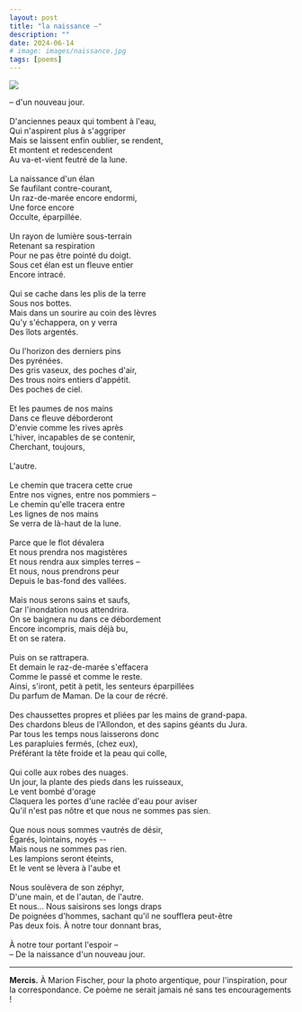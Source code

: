 ```yaml
---
layout: post
title: "la naissance –"
description: ""
date: 2024-06-14
# image: images/naissance.jpg
tags: [poems]
---
```


![]({{site.baseurl}}/images/naissance.jpg)


<p style="text-align: center;">

– d'un nouveau jour.  <br/>
<br/>
D'anciennes peaux qui tombent à l'eau,  <br/>
Qui n'aspirent plus à s'aggriper  <br/>
Mais se laissent enfin oublier, se rendent,  <br/>
Et montent et redescendent  <br/>
Au va-et-vient feutré de la lune.  <br/>
<br/>
La naissance d'un élan  <br/>
Se faufilant contre-courant,  <br/>
Un raz-de-marée encore endormi,  <br/>
Une force encore  <br/>
Occulte, éparpillée.  <br/>
<br/>
Un rayon de lumière sous-terrain  <br/>
Retenant sa respiration  <br/>
Pour ne pas être pointé du doigt.  <br/>
Sous cet élan est un fleuve entier  <br/>
Encore intracé.  <br/>
<br/>
Qui se cache dans les plis de la terre  <br/>
Sous nos bottes.  <br/>
Mais dans un sourire au coin des lèvres  <br/>
Qu'y s'échappera, on y verra  <br/>
Des îlots argentés.  <br/>
<br/>
Ou l'horizon des derniers pins  <br/>
Des pyrénées.  <br/>
Des gris vaseux, des poches d'air,  <br/>
Des trous noirs entiers d'appétit.  <br/>
Des poches de ciel.  <br/>
<br/>
Et les paumes de nos mains  <br/>
Dans ce fleuve déborderont  <br/>
D'envie comme les rives après  <br/>
L'hiver, incapables de se contenir,  <br/>
Cherchant, toujours,  <br/>
<br/>
L'autre.  <br/>
<br/>
Le chemin que tracera cette crue  <br/>
Entre nos vignes, entre nos pommiers –  <br/>
Le chemin qu'elle tracera entre  <br/>
Les lignes de nos mains  <br/>
Se verra de là-haut de la lune.  <br/>
<br/>
Parce que le flot dévalera  <br/>
Et nous prendra nos magistères  <br/>
Et nous rendra aux simples terres –  <br/>
Et nous, nous prendrons peur  <br/>
Depuis le bas-fond des vallées.  <br/>
<br/>
Mais nous serons sains et saufs,  <br/>
Car l'inondation nous attendrira.  <br/>
On se baignera nu dans ce débordement  <br/>
Encore incompris, mais déjà bu,  <br/>
Et on se ratera.  <br/>
<br/>
Puis on se rattrapera.  <br/>
Et demain le raz-de-marée s'effacera  <br/>
Comme le passé et comme le reste.  <br/>
Ainsi, s'iront, petit à petit, les senteurs éparpillées  <br/>
Du parfum de Maman. De la cour de récré.  <br/>
<br/>
Des chaussettes propres et pliées par les mains de grand-papa.  <br/>
Des chardons bleus de l'Allondon, et des sapins géants du Jura.  <br/>
Par tous les temps nous laisserons donc  <br/>
Les parapluies fermés, (chez eux),  <br/>
Préférant la tête froide et la peau qui colle,  <br/>
<br/>
Qui colle aux robes des nuages.  <br/>
Un jour, la plante des pieds dans les ruisseaux,  <br/>
Le vent bombé d'orage  <br/>
Claquera les portes d'une raclée d'eau pour aviser  <br/>
Qu'il n'est pas nôtre et que nous ne sommes pas sien.  <br/>
<br/>
Que nous nous sommes vautrés de désir,  <br/>
Égarés, lointains, noyés --  <br/>
Mais nous ne sommes pas rien.  <br/>
Les lampions seront éteints,  <br/>
Et le vent se lèvera à l'aube et  <br/>
<br/>
Nous soulèvera de son zéphyr,  <br/>
D'une main, et de l'autan, de l'autre.  <br/>
Et nous... Nous saisirons ses longs draps  <br/>
De poignées d'hommes, sachant qu'il ne soufflera peut-être  <br/>
Pas deux fois. À notre tour donnant bras,  <br/>
<br/>
À notre tour portant l'espoir –  <br/>
– De la naissance d'un nouveau jour.  <br/>

</p>

---

**Mercis.** À Marion Fischer, pour la photo argentique, pour l'inspiration, pour la correspondance. Ce poème ne serait jamais né sans tes encouragements !
